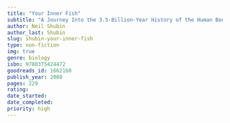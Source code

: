 ```yaml
---
title: "Your Inner Fish"
subtitle: "A Journey Into the 3.5-Billion-Year History of the Human Body"
author: Neil Shubin
author_last: Shubin
slug: shubin-your-inner-fish
type: non-fiction
img: true
genre: biology
isbn: 9780375424472
goodreads_id: 1662160
publish_year: 2008
pages: 229
rating: 
date_started:
date_completed:
priority: high
---
```

